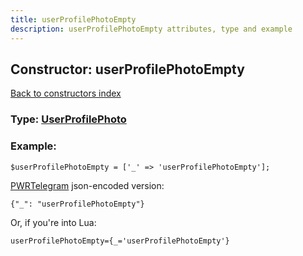 ```yaml
---
title: userProfilePhotoEmpty
description: userProfilePhotoEmpty attributes, type and example
---
```

## Constructor: userProfilePhotoEmpty  
[Back to constructors index](index.md)






### Type: [UserProfilePhoto](../types/UserProfilePhoto.md)


### Example:

```
$userProfilePhotoEmpty = ['_' => 'userProfilePhotoEmpty'];
```  

[PWRTelegram](https://pwrtelegram.xyz) json-encoded version:

```
{"_": "userProfilePhotoEmpty"}
```


Or, if you're into Lua:  


```
userProfilePhotoEmpty={_='userProfilePhotoEmpty'}

```


